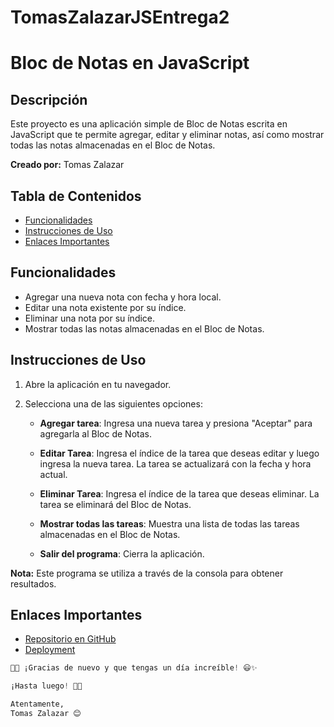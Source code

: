# TomasZalazarJSEntrega2
# Bloc de Notas en JavaScript

## Descripción
Este proyecto es una aplicación simple de Bloc de Notas escrita en JavaScript que te permite agregar, editar y eliminar notas, así como mostrar todas las notas almacenadas en el Bloc de Notas.

**Creado por:** Tomas Zalazar

## Tabla de Contenidos
- [Funcionalidades](#funcionalidades)
- [Instrucciones de Uso](#instrucciones-de-uso)
- [Enlaces Importantes](#enlaces-importantes)

## Funcionalidades
- Agregar una nueva nota con fecha y hora local.
- Editar una nota existente por su índice.
- Eliminar una nota por su índice.
- Mostrar todas las notas almacenadas en el Bloc de Notas.

## Instrucciones de Uso
1. Abre la aplicación en tu navegador.

2. Selecciona una de las siguientes opciones:

    - **Agregar tarea**: Ingresa una nueva tarea y presiona "Aceptar" para agregarla al Bloc de Notas.

    - **Editar Tarea**: Ingresa el índice de la tarea que deseas editar y luego ingresa la nueva tarea. La tarea se actualizará con la fecha y hora actual.

    - **Eliminar Tarea**: Ingresa el índice de la tarea que deseas eliminar. La tarea se eliminará del Bloc de Notas.

    - **Mostrar todas las tareas**: Muestra una lista de todas las tareas almacenadas en el Bloc de Notas.

    - **Salir del programa**: Cierra la aplicación.

**Nota:** Este programa se utiliza a través de la consola para obtener resultados.

## Enlaces Importantes
- [Repositorio en GitHub](https://github.com/TomasZalazar/TomasZalazarJSEntrega2.git)
- [Deployment](https://tomaszalazar.github.io/TomasZalazarJSEntrega2/)




```python
🙏🏼 ¡Gracias de nuevo y que tengas un día increíble! 😃✨

¡Hasta luego! 👋🏼

Atentamente,
Tomas Zalazar 😊
